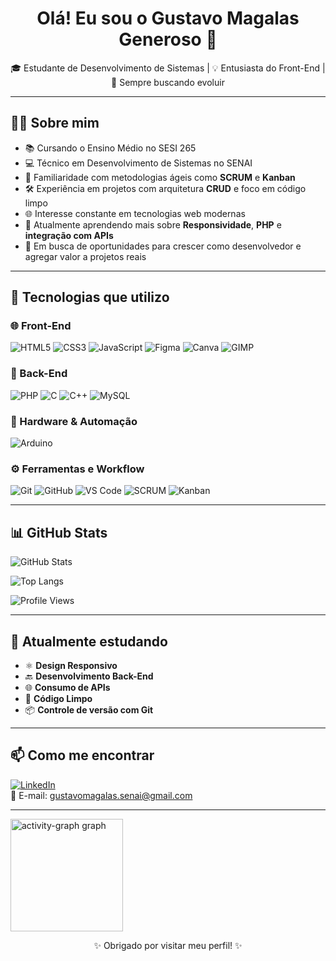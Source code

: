<h1 align="center">Olá! Eu sou o Gustavo Magalas Generoso 👋</h1>

<p align="center">
🎓 Estudante de Desenvolvimento de Sistemas | 💡 Entusiasta do Front-End | 🚀 Sempre buscando evoluir
</p>

---

## 🧑‍🎓 Sobre mim

- 📚 Cursando o Ensino Médio no SESI 265  
- 💻 Técnico em Desenvolvimento de Sistemas no SENAI  
- 🔄 Familiaridade com metodologias ágeis como **SCRUM** e **Kanban**  
- 🛠️ Experiência em projetos com arquitetura **CRUD** e foco em código limpo  
- 🌐 Interesse constante em tecnologias web modernas  
- 📱 Atualmente aprendendo mais sobre **Responsividade**, **PHP** e **integração com APIs**  
- 🎯 Em busca de oportunidades para crescer como desenvolvedor e agregar valor a projetos reais

---

## 💼 Tecnologias que utilizo

### 🌐 Front-End
![HTML5](https://img.shields.io/badge/-HTML5-E34F26?style=flat-square&logo=html5&logoColor=white)
![CSS3](https://img.shields.io/badge/-CSS3-1572B6?style=flat-square&logo=css3)
![JavaScript](https://img.shields.io/badge/-JavaScript-F7DF1E?style=flat-square&logo=javascript&logoColor=black)
![Figma](https://img.shields.io/badge/-Figma-F24E1E?style=flat-square&logo=figma&logoColor=white)
![Canva](https://img.shields.io/badge/-Canva-00C4CC?style=flat-square&logo=canva&logoColor=white)
![GIMP](https://img.shields.io/badge/-GIMP-5C5543?style=flat-square&logo=gimp&logoColor=white)

### 🧠 Back-End
![PHP](https://img.shields.io/badge/-PHP-777BB4?style=flat-square&logo=php&logoColor=white)
![C](https://img.shields.io/badge/-C-A8B9CC?style=flat-square&logo=c&logoColor=white)
![C++](https://img.shields.io/badge/-C++-00599C?style=flat-square&logo=c%2b%2b&logoColor=white)
![MySQL](https://img.shields.io/badge/-MySQL-4479A1?style=flat-square&logo=mysql&logoColor=white)

### 🤖 Hardware & Automação
![Arduino](https://img.shields.io/badge/-Arduino-00979D?style=flat-square&logo=arduino&logoColor=white)

### ⚙️ Ferramentas e Workflow
![Git](https://img.shields.io/badge/-Git-F05032?style=flat-square&logo=git&logoColor=white)
![GitHub](https://img.shields.io/badge/-GitHub-181717?style=flat-square&logo=github)
![VS Code](https://img.shields.io/badge/-VS%20Code-007ACC?style=flat-square&logo=visual-studio-code)
![SCRUM](https://img.shields.io/badge/-SCRUM-6DB33F?style=flat-square&logo=scrumalliance&logoColor=white)
![Kanban](https://img.shields.io/badge/-Kanban-4EA94B?style=flat-square)

---

## 📊 GitHub Stats

<!-- Substitua o nome de usuário com o seu no GitHub -->
![GitHub Stats](https://github-readme-stats.vercel.app/api?username=oTalDoMagalas&show_icons=true&theme=dark&border_radius=10)

![Top Langs](https://github-readme-stats.vercel.app/api/top-langs/?username=oTalDoMagalas&layout=compact&theme=dark&border_radius=10)

![Profile Views](https://komarev.com/ghpvc/?username=oTalDoMagalas&label=Visualiza%C3%A7%C3%B5es%20de%20Perfil&color=0e75b6&style=flat)

---

## 🚀 Atualmente estudando

- ⚛️ **Design Responsivo**
- 🔙 **Desenvolvimento Back-End**
- 🌐 **Consumo de APIs**
- 🧹 **Código Limpo**
- 📦 **Controle de versão com Git**

---

## 📫 Como me encontrar

[![LinkedIn](https://img.shields.io/badge/-LinkedIn-blue?style=flat-square&logo=linkedin&logoColor=white)](https://www.linkedin.com/in/gustavo-magalas-generoso-3947b1377/)  
📧 E-mail: gustavomagalas.senai@gmail.com

---
<div align="left">
  <img src="https://github-readme-activity-graph.vercel.app/graph?username=oTalDoMagalas&radius=16&theme=high-contrast&area=true&order=5&hide_border=true" height="180" alt="activity-graph graph"  />
</div>

<p align="center">✨ Obrigado por visitar meu perfil! ✨</p>

